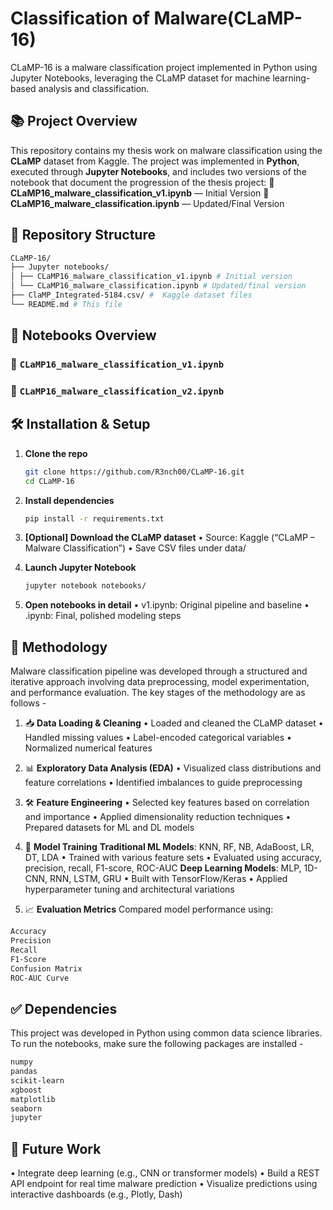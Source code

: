 # Classification of Malware(CLaMP-16)
CLaMP-16 is a malware classification project implemented in Python using Jupyter Notebooks, leveraging the CLaMP dataset for machine learning-based analysis and classification.

## 📚 Project Overview
This repository contains my thesis work on malware classification using the **CLaMP** dataset from Kaggle. The project was implemented in **Python**, executed through **Jupyter Notebooks**, and includes two versions of the notebook that document the progression of the thesis project:
         🔹 **CLaMP16_malware_classification_v1.ipynb** — Initial Version
         🔹 **CLaMP16_malware_classification.ipynb** — Updated/Final Version

## 📁 Repository Structure
```bash
CLaMP-16/
├── Jupyter notebooks/
│ ├── CLaMP16_malware_classification_v1.ipynb # Initial version
│ └── CLaMP16_malware_classification.ipynb # Updated/final version
├── ClaMP_Integrated-5184.csv/ #  Kaggle dataset files
└── README.md # This file
```

## 📝 Notebooks Overview

### 📘 `CLaMP16_malware_classification_v1.ipynb`


### 📙 `CLaMP16_malware_classification_v2.ipynb`


## 🛠️ Installation & Setup

1. **Clone the repo**  
   ```bash
   git clone https://github.com/R3nch00/CLaMP-16.git
   cd CLaMP-16

2. **Install dependencies**
   ```bash
   pip install -r requirements.txt

3. **[Optional] Download the CLaMP dataset**
   •	Source: Kaggle (“CLaMP – Malware Classification”)
   •	Save CSV files under data/

4. **Launch Jupyter Notebook**
   ```bash
   jupyter notebook notebooks/

5. **Open notebooks in detail**
   •	v1.ipynb: Original pipeline and baseline
   •	.ipynb: Final, polished modeling steps

## 🧪 Methodology
Malware classification pipeline was developed through a structured and iterative approach involving data preprocessing, model experimentation, and performance evaluation. The key stages of the methodology are as follows -
1. 📥 **Data Loading & Cleaning**
         •	Loaded and cleaned the CLaMP dataset
         •	Handled missing values
         •	Label-encoded categorical variables
         •	Normalized numerical features
          
2. 📊 **Exploratory Data Analysis (EDA)**
        •	Visualized class distributions and feature correlations
        •	Identified imbalances to guide preprocessing

3. 🛠️ **Feature Engineering**
        •	Selected key features based on correlation and importance
        •	Applied dimensionality reduction techniques
        •	Prepared datasets for ML and DL models
        
4. 🤖 **Model Training**
        **Traditional ML Models**: KNN, RF, NB, AdaBoost, LR, DT, LDA
        •	Trained with various feature sets
        •	Evaluated using accuracy, precision, recall, F1-score, ROC-AUC
        **Deep Learning Models**: MLP, 1D-CNN, RNN, LSTM, GRU
        •	Built with TensorFlow/Keras
        •	Applied hyperparameter tuning and architectural variations

5. 📈 **Evaluation Metrics**
        Compared model performance using:
```bash
Accuracy
Precision
Recall
F1-Score
Confusion Matrix
ROC-AUC Curve
```
## ✅ Dependencies
This project was developed in Python using common data science libraries. To run the notebooks, make sure the following packages are installed -
   ```bash
   numpy
   pandas
   scikit-learn
   xgboost
   matplotlib
   seaborn
   jupyter
```
## 🔮 Future Work
   •	Integrate deep learning (e.g., CNN or transformer models)
   •	Build a REST API endpoint for real time malware prediction
   •	Visualize predictions using interactive dashboards (e.g., Plotly, Dash)




